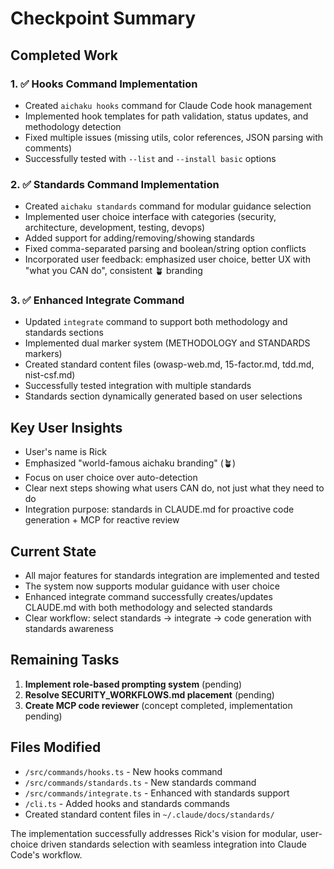 # Checkpoint Summary

## Completed Work

### 1. ✅ Hooks Command Implementation

- Created `aichaku hooks` command for Claude Code hook management
- Implemented hook templates for path validation, status updates, and methodology detection
- Fixed multiple issues (missing utils, color references, JSON parsing with comments)
- Successfully tested with `--list` and `--install basic` options

### 2. ✅ Standards Command Implementation

- Created `aichaku standards` command for modular guidance selection
- Implemented user choice interface with categories (security, architecture, development, testing, devops)
- Added support for adding/removing/showing standards
- Fixed comma-separated parsing and boolean/string option conflicts
- Incorporated user feedback: emphasized user choice, better UX with "what you CAN do", consistent 🪴 branding

### 3. ✅ Enhanced Integrate Command

- Updated `integrate` command to support both methodology and standards sections
- Implemented dual marker system (METHODOLOGY and STANDARDS markers)
- Created standard content files (owasp-web.md, 15-factor.md, tdd.md, nist-csf.md)
- Successfully tested integration with multiple standards
- Standards section dynamically generated based on user selections

## Key User Insights

- User's name is Rick
- Emphasized "world-famous aichaku branding" (🪴)
- Focus on user choice over auto-detection
- Clear next steps showing what users CAN do, not just what they need to do
- Integration purpose: standards in CLAUDE.md for proactive code generation + MCP for reactive review

## Current State

- All major features for standards integration are implemented and tested
- The system now supports modular guidance with user choice
- Enhanced integrate command successfully creates/updates CLAUDE.md with both methodology and selected standards
- Clear workflow: select standards → integrate → code generation with standards awareness

## Remaining Tasks

1. **Implement role-based prompting system** (pending)
2. **Resolve SECURITY_WORKFLOWS.md placement** (pending)
3. **Create MCP code reviewer** (concept completed, implementation pending)

## Files Modified

- `/src/commands/hooks.ts` - New hooks command
- `/src/commands/standards.ts` - New standards command
- `/src/commands/integrate.ts` - Enhanced with standards support
- `/cli.ts` - Added hooks and standards commands
- Created standard content files in `~/.claude/docs/standards/`

The implementation successfully addresses Rick's vision for modular, user-choice driven standards selection with
seamless integration into Claude Code's workflow.
